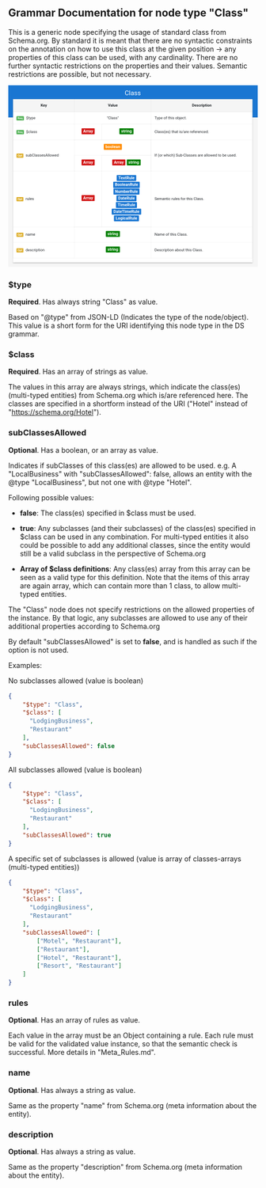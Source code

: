 ## Grammar Documentation for node type "Class"

This is a generic node specifying the usage of standard class from Schema.org. By standard it is meant that there are no syntactic constraints on the annotation on how to use this class at the given position -> any properties of this class can be used, with any cardinality. There are no further syntactic restrictions on the properties and their values. Semantic restrictions are possible, but not necessary.

![Syntax diagram](./Images/Class.png)

### $type
**Required**. Has always string "Class" as value.

Based on "@type" from JSON-LD (Indicates the type of the node/object). This value is a short form for the URI identifying this node type in the DS grammar.

### $class
**Required**. Has an array of strings as value.

The values in this array are always strings, which indicate the class(es) (multi-typed entities) from Schema.org which is/are referenced here. The classes are specified in a shortform instead of the URI ("Hotel" instead of "https://schema.org/Hotel").

### subClassesAllowed
**Optional**. Has a boolean, or an array as value.

Indicates if subClasses of this class(es) are allowed to be used.  e.g. A "LocalBusiness" with "subClassesAllowed": false, allows an entity with the @type "LocalBusiness", but not one with @type "Hotel".

Following possible values:

*   **false**: The class(es) specified in $class must be used.

*   **true**: Any subclasses (and their subclasses) of the class(es) specified in $class can be used in any combination. For multi-typed entities it also could be possible to add any additional classes, since the entity would still be a valid subclass in the perspective of Schema.org

*   **Array of $class definitions**: Any class(es) array from this array can be seen as a valid type for this definition. Note that the items of this array are again array, which can contain more than 1 class, to allow multi-typed entities. 

The "Class" node does not specify restrictions on the allowed properties of the instance. By that logic, any subclasses are allowed to use any of their additional properties according to Schema.org

 By default "subClassesAllowed" is set to **false**, and is handled as such if the option is not used.

Examples:

No subclasses allowed (value is boolean)
```json
{
    "$type": "Class",
    "$class": [
      "LodgingBusiness",
      "Restaurant"
    ],
    "subClassesAllowed": false
}
```

All subclasses allowed (value is boolean)
```json
{
    "$type": "Class",
    "$class": [
      "LodgingBusiness",
      "Restaurant"
    ],
    "subClassesAllowed": true
}
```

A specific set of subclasses is allowed (value is array of classes-arrays (multi-typed entities))
```json
{
    "$type": "Class",
    "$class": [
      "LodgingBusiness",
      "Restaurant"
    ],
    "subClassesAllowed": [
        ["Motel", "Restaurant"],
        ["Restaurant"],
        ["Hotel", "Restaurant"],
        ["Resort", "Restaurant"]
    ]
}
```
 
### rules
**Optional**. Has an array of rules as value.

Each value in the array must be an Object containing a rule. Each rule must be valid for the validated value instance, so that the semantic check is successful. More details in "Meta_Rules.md".


### name
**Optional**. Has always a string as value.

Same as the property "name" from Schema.org (meta information about the entity).

### description
**Optional**. Has always a string as value.

Same as the property "description" from Schema.org (meta information about the entity).
